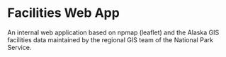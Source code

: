 Facilities Web App
==================

An internal web application based on npmap (leaflet) and the
Alaska GIS facilities data maintained by the regional GIS team
of the National Park Service.

